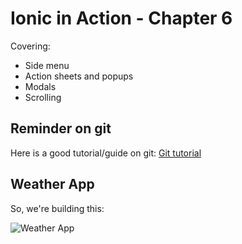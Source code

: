 # Ionic in Action - Chapter 6

Covering:

* Side menu
* Action sheets and popups
* Modals
* Scrolling

## Reminder on git

Here is a good tutorial/guide on git: [Git tutorial](https://www.atlassian.com/git/tutorials/what-is-version-control "git tutorial")

## Weather App

So, we're building this:

![Weather App](http://i39.photobucket.com/albums/e188/ahuimanu/Figure6-1_zps8csoxjxg.png "Weather App")
